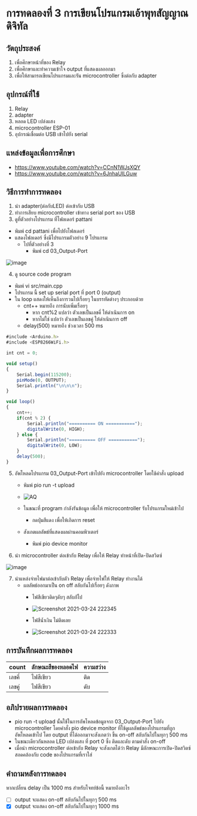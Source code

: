 # การทดลองที่ 3 การเขียนโปรแกรมเอ้าพุทสัญญาณดิจิทัล

## วัตถุประสงค์ 
1. เพื่อศึกษาหน้าที่ของ Relay
2. เพื่อศึกษาและทำความเข้าใจ output ที่แสดงผลออกมา
3. เพื่อให้สามารถเขียนโปรแกรมและรัน microcontroller ซึ่งต่อกับ adapter

## อุปกรณ์ที่ใช้ 
1. Relay
2. adapter
3. หลอด LED เปล่งแสง
4. microcontroller ESP-01
5. อุปกรณ์เชื่อมต่อ USB เข้าไปยัง serial

## แหล่งข้อมูลเพื่อการศึกษา
- https://www.youtube.com/watch?v=CCnN1WJsXQY
- https://www.youtube.com/watch?v=6JnhaUILGuw

## วิธีการทำการทดลอง 
1. นำ adapter(ต่อกับLED) ต่อเข้ากับ USB 
2. ทำการเสียบ microcontroller เข้าทาง serial port ของ USB 
3. ดูที่ตัวอย่างโปรแกรม ที่โฟลเดอร์ pattani
- พิมพ์ cd pattani เพื่อไปยังโฟลเดอร์
- แสดงโฟลเดอร์ ซึ่งมีโปรแกรมตัวอย่าง 9 โปรแกรม
  - ไปที่ตัวอย่างที่ 3
    - พิมพ์ cd 03_Output-Port
    
![image](https://user-images.githubusercontent.com/80879942/112137666-1e88bb80-8c03-11eb-866b-b516ad5036b6.jpg)

4. ดู source code program 
- พิมพ์ vi src/main.cpp
- โปรแกรม นี้ set up serial port ที่ port 0 (output)
- ใน loop แสดงให้เห็นถึงการวนไปเรื่อยๆ ในบรรทัดต่างๆ ประกอบด้วย
  - cnt++ หมายถึง การนับเพิ่มเรื่อยๆ 
    - หาก cnt%2 แปลว่า ตัวเลขเป็นเลขคี่ ให้ดำเนินการ on
    - หากไม่ใช่ แปลว่า ตัวเลขเป็นเลขคู่ ให้ดำเนินการ off
  - delay(500) หมายถึง ช่วงเวลา 500 ms 
 
```javascript
#include <Arduino.h>
#include <ESP8266WiFi.h>

int cnt = 0;

void setup()
{
	Serial.begin(115200);
	pinMode(0, OUTPUT);
	Serial.println("\n\n\n");
}

void loop()
{
	cnt++;
	if(cnt % 2) {
		Serial.println("========== ON ===========");
		digitalWrite(0, HIGH);
	} else {
		Serial.println("========== OFF ===========");
		digitalWrite(0, LOW);
	}
	delay(500);
}
```

5. อัพโหลดโปรแกรม 03_Output-Port เข้าไปยัง microcontroller โดยใช้คำสั่ง upload
   - พิมพ์ pio run -t upload
   - ![AQ](https://user-images.githubusercontent.com/81258597/112336080-54a36980-8cef-11eb-93fc-fdbe6619db98.png)
   - ในขณะที่ program กำลังรันข้อมูล เพื่อให้ microcontroller รับโปรแกรมใหม่เข้าไป
     - กดปุ่มสีแดง เพื่อให้เกิดการ reset
     

   - สังเกตผลลัพธ์ที่แสดงผลผ่านคอมพิวเตอร์
     - พิมพ์ pio device monitor

6. นำ microcontroller ต่อเข้ากับ Relay เพื่อให้ Relay ทำหน้าที่เปิด-ปิดสวิตซ์ 

![image](https://user-images.githubusercontent.com/80879942/112144123-5eec3780-8c0b-11eb-94d0-840e7917e15a.jpg)

7. นำแหล่งจ่ายไฟมาต่อเข้ากับตัว Relay เพื่อจ่ายไฟให้ Relay ทำงานได้
   - ผลลัพธ์ออกมาเป็น on off สลับกันไปเรื่อยๆ ดังภาพ
     - ไฟสีเขียวติดๆดับๆ สลับกัไป
     - ![Screenshot 2021-03-24 222345](https://user-images.githubusercontent.com/81258597/112336559-bfed3b80-8cef-11eb-8cc1-0b272572039e.png)

     - ไฟสีน้ำเงิน ไม่ติดเลย
     -   ![Screenshot 2021-03-24 222333](https://user-images.githubusercontent.com/81258597/112336489-b4017980-8cef-11eb-928f-b62594afeb6b.png)
     

 

## การบันทึกผลการทดลอง 

count | ลักษณะสีของหลอดไฟ | ความสว่าง
------------ | ------------- | -------------
เลขคี่ | ไฟสีเขียว | ติด
เลขคู่ | ไฟสีเขียว | ดับ

## อภิปรายผลการทดลอง 
- pio run -t upload นั้นใช้ในการอัพโหลดข้อมูลจาก 03_Output-Port ไปยัง microcontroller โดยคำสั่ง pio device monitor ที่ใช้ดูผลลัพธ์ของโปรแกรมที่ถูกอัพโหลดเข้าไป โดย output ที่ได้ออกมาจะสังเกตว่า ขึ้น on-off สลับกันไปในทุกๆ 500 ms 
- ในขณะเดียวกันหลอด LED เปล่งแสง ที่ port 0 ซึ่ง ติดและดับ ตามคำสั่ง on-off
- เมื่อนำ microcontroller ต่อเข้ากับ Relay จะสังเกตได้ว่า Relay มีลักษณะการเปิด-ปิดสวิตซ์สอดคล้องกับ code ของโปรแกรมที่เราใส่

## คำถามหลังการทดลอง
หากเปลี่ยน delay เป็น 1000 ms สำหรับโจทย์ข้อนี้ หมายถึงอะไร
- [ ] output จะแสดง on-off สลับกันไปในทุกๆ 500 ms 
- [x] output จะแสดง on-off สลับกันไปในทุกๆ 1000 ms 
